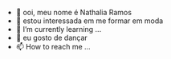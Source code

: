 - 👋 ooi, meu nome é Nathalia Ramos
- 👀 estou interessada em me formar em moda
- 🌱 I’m currently learning ...
- 💞️ eu gosto de dançar
- 📫 How to reach me ...

<!---
nathinharamos/nathinharamos is a ✨ special ✨ repository because its `README.md` (this file) appears on your GitHub profile.
You can click the Preview link to take a look at your changes.
--->
